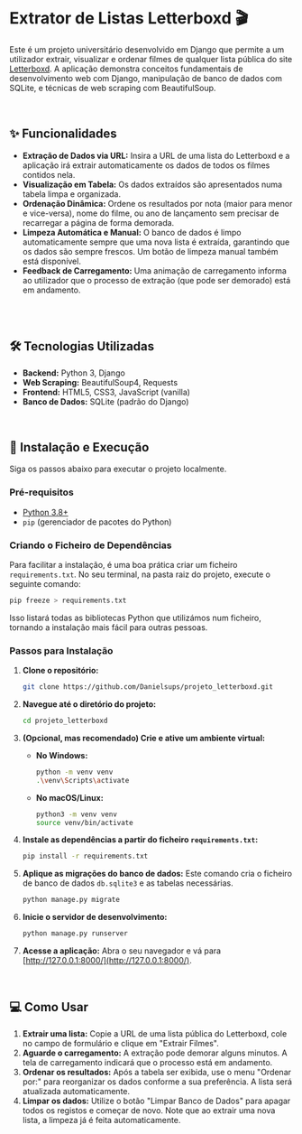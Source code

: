 # Extrator de Listas Letterboxd 🎬

Este é um projeto universitário desenvolvido em Django que permite a um utilizador extrair, visualizar e ordenar filmes de qualquer lista pública do site [Letterboxd](https://letterboxd.com). A aplicação demonstra conceitos fundamentais de desenvolvimento web com Django, manipulação de banco de dados com SQLite, e técnicas de web scraping com BeautifulSoup.

<br>

## ✨ Funcionalidades

* **Extração de Dados via URL:** Insira a URL de uma lista do Letterboxd e a aplicação irá extrair automaticamente os dados de todos os filmes contidos nela.
* **Visualização em Tabela:** Os dados extraídos são apresentados numa tabela limpa e organizada.
* **Ordenação Dinâmica:** Ordene os resultados por nota (maior para menor e vice-versa), nome do filme, ou ano de lançamento sem precisar de recarregar a página de forma demorada.
* **Limpeza Automática e Manual:** O banco de dados é limpo automaticamente sempre que uma nova lista é extraída, garantindo que os dados são sempre frescos. Um botão de limpeza manual também está disponível.
* **Feedback de Carregamento:** Uma animação de carregamento informa ao utilizador que o processo de extração (que pode ser demorado) está em andamento.

<br>



<br>

## 🛠️ Tecnologias Utilizadas

* **Backend:** Python 3, Django
* **Web Scraping:** BeautifulSoup4, Requests
* **Frontend:** HTML5, CSS3, JavaScript (vanilla)
* **Banco de Dados:** SQLite (padrão do Django)

<br>

## 🚀 Instalação e Execução

Siga os passos abaixo para executar o projeto localmente.

### Pré-requisitos

* [Python 3.8+](https://www.python.org/downloads/)
* `pip` (gerenciador de pacotes do Python)

### Criando o Ficheiro de Dependências

Para facilitar a instalação, é uma boa prática criar um ficheiro `requirements.txt`. No seu terminal, na pasta raiz do projeto, execute o seguinte comando:

```bash
pip freeze > requirements.txt
```

Isso listará todas as bibliotecas Python que utilizámos num ficheiro, tornando a instalação mais fácil para outras pessoas.

### Passos para Instalação

1.  **Clone o repositório:**
    ```bash
    git clone https://github.com/Danielsups/projeto_letterboxd.git
    ```

2.  **Navegue até o diretório do projeto:**
    ```bash
    cd projeto_letterboxd
    ```

3.  **(Opcional, mas recomendado) Crie e ative um ambiente virtual:**
    * **No Windows:**
        ```bash
        python -m venv venv
        .\venv\Scripts\activate
        ```
    * **No macOS/Linux:**
        ```bash
        python3 -m venv venv
        source venv/bin/activate
        ```

4.  **Instale as dependências a partir do ficheiro `requirements.txt`:**
    ```bash
    pip install -r requirements.txt
    ```

5.  **Aplique as migrações do banco de dados:**
    Este comando cria o ficheiro de banco de dados `db.sqlite3` e as tabelas necessárias.
    ```bash
    python manage.py migrate
    ```

6.  **Inicie o servidor de desenvolvimento:**
    ```bash
    python manage.py runserver
    ```

7.  **Acesse a aplicação:**
    Abra o seu navegador e vá para [http://127.0.0.1:8000/](http://127.0.0.1:8000/).

<br>

## 💻 Como Usar

1.  **Extrair uma lista:** Copie a URL de uma lista pública do Letterboxd, cole no campo de formulário e clique em "Extrair Filmes".
2.  **Aguarde o carregamento:** A extração pode demorar alguns minutos. A tela de carregamento indicará que o processo está em andamento.
3.  **Ordenar os resultados:** Após a tabela ser exibida, use o menu "Ordenar por:" para reorganizar os dados conforme a sua preferência. A lista será atualizada automaticamente.
4.  **Limpar os dados:** Utilize o botão "Limpar Banco de Dados" para apagar todos os registos e começar de novo. Note que ao extrair uma nova lista, a limpeza já é feita automaticamente.
